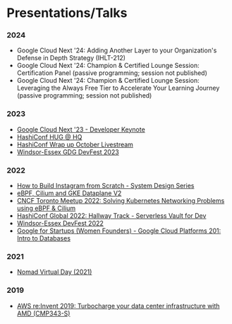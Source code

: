 # Presentations/Talks

### 2024
- Google Cloud Next '24: Adding Another Layer to your Organization's Defense in Depth Strategy (IHLT-212)
- Google Cloud Next '24: Champion & Certified Lounge Session: Certification Panel (passive programming; session not published)
- Google Cloud Next '24: Champion & Certified Lounge Session: Leveraging the Always Free Tier to Accelerate Your Learning Journey (passive programming; session not published)

### 2023
- [Google Cloud Next '23 - Developer Keynote](https://www.youtube.com/watch?v=268jdNwH6AM&t=511s&ab_channel=GoogleCloud)
- [HashiConf HUG @ HQ](https://meetup.com/san-francisco-hashicorp-user-group/events/295805336)
- [HashiConf Wrap up October Livestream](https://www.youtube.com/watch?v=IP2q2TZq0Ig&t=8s&ab_channel=NedintheCloud)
- [Windsor-Essex GDG DevFest 2023](https://gdg.community.dev/events/details/google-gdg-windsor-presents-windsor-essex-gdg-devfest-2023/)

### 2022
- [How to Build Instagram from Scratch - System Design Series](https://www.youtube.com/watch?v=gyV0YqM0Uxo&ab_channel=ThinkOutsideTheValley)
- [eBPF, Cilium and GKE Dataplane V2](https://www.youtube.com/watch?v=W2NF8T_lVSQ&ab_channel=GoogleDeveloperCommunitiesNorthAmerica)
- [CNCF Toronto Meetup 2022: Solving Kubernetes Networking Problems using eBPF & Cilium](https://community.cncf.io/events/details/cncf-toronto-presents-meetup-cncf-updates-fixing-networks-w-cilium-ebpf-stackrox-container-sec/)
- [HashiConf Global 2022: Hallway Track - Serverless Vault for Dev](https://www.datocms-assets.com/19447/1663340814-hcg_22_hallwaytrack_schedule_v2.pdf)
- [Windsor-Essex DevFest 2022](https://gdg.community.dev/events/details/google-gdg-windsor-presents-windsor-essex-devfest/)
- [Google for Startups (Women Founders) - Google Cloud Platforms 201: Intro to Databases](https://rsvp.withgoogle.com/events/google-cloud-platforms-201-for-women-founders)

### 2021
- [Nomad Virtual Day (2021)](https://www.youtube.com/watch?v=JJsdGrQNXf8&ab_channel=HashiCorp)

### 2019
- [AWS re:Invent 2019: Turbocharge your data center infrastructure with AMD (CMP343-S)](https://www.youtube.com/watch?v=BMKs_upjL6k&list=FLUmWT7hUJxmE5ybdrDby2ag&t=2988s)
